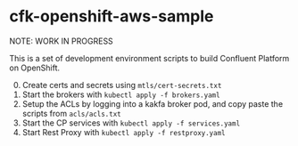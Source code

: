 # cfk-openshift-aws-sample

NOTE: WORK IN PROGRESS

This is a set of development environment scripts to build Confluent Platform on OpenShift.

0. Create certs and secrets using ```mtls/cert-secrets.txt```
1. Start the brokers with ```kubectl apply -f brokers.yaml```
2. Setup the ACLs by logging into a kakfa broker pod, and copy paste the scripts from ```acls/acls.txt```
3. Start the CP services with ```kubectl apply -f services.yaml```
4. Start Rest Proxy with ```kubectl apply -f restproxy.yaml```
